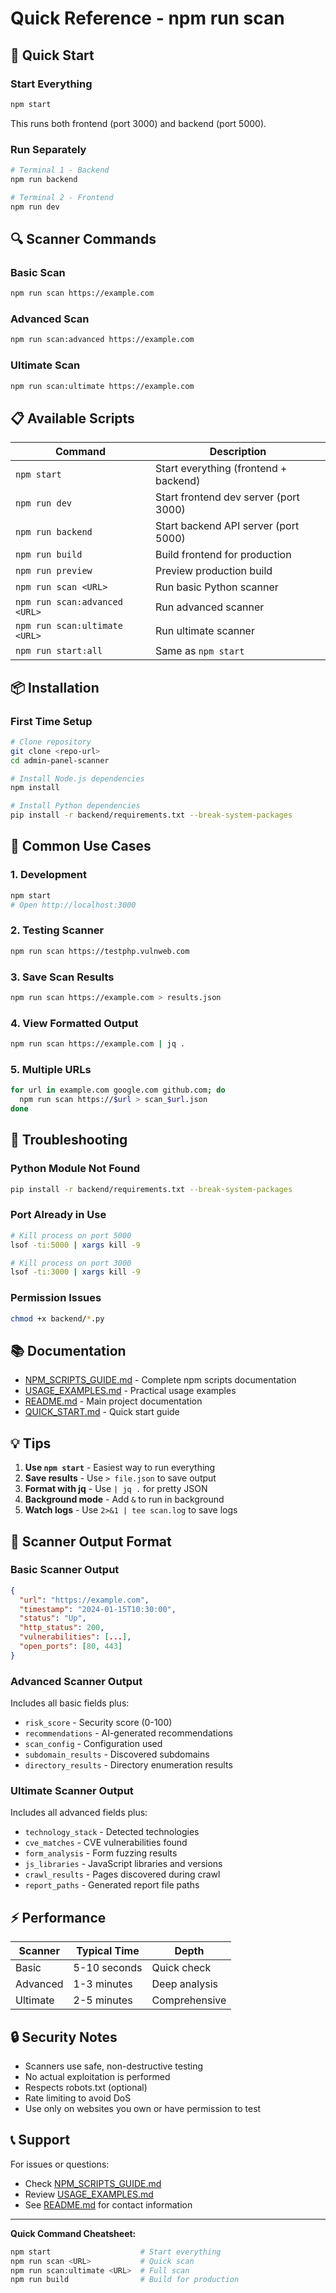 # Quick Reference - npm run scan

## 🚀 Quick Start

### Start Everything
```bash
npm start
```
This runs both frontend (port 3000) and backend (port 5000).

### Run Separately
```bash
# Terminal 1 - Backend
npm run backend

# Terminal 2 - Frontend  
npm run dev
```

## 🔍 Scanner Commands

### Basic Scan
```bash
npm run scan https://example.com
```

### Advanced Scan
```bash
npm run scan:advanced https://example.com
```

### Ultimate Scan
```bash
npm run scan:ultimate https://example.com
```

## 📋 Available Scripts

| Command | Description |
|---------|-------------|
| `npm start` | Start everything (frontend + backend) |
| `npm run dev` | Start frontend dev server (port 3000) |
| `npm run backend` | Start backend API server (port 5000) |
| `npm run build` | Build frontend for production |
| `npm run preview` | Preview production build |
| `npm run scan <URL>` | Run basic Python scanner |
| `npm run scan:advanced <URL>` | Run advanced scanner |
| `npm run scan:ultimate <URL>` | Run ultimate scanner |
| `npm run start:all` | Same as `npm start` |

## 📦 Installation

### First Time Setup
```bash
# Clone repository
git clone <repo-url>
cd admin-panel-scanner

# Install Node.js dependencies
npm install

# Install Python dependencies
pip install -r backend/requirements.txt --break-system-packages
```

## 🎯 Common Use Cases

### 1. Development
```bash
npm start
# Open http://localhost:3000
```

### 2. Testing Scanner
```bash
npm run scan https://testphp.vulnweb.com
```

### 3. Save Scan Results
```bash
npm run scan https://example.com > results.json
```

### 4. View Formatted Output
```bash
npm run scan https://example.com | jq .
```

### 5. Multiple URLs
```bash
for url in example.com google.com github.com; do
  npm run scan https://$url > scan_$url.json
done
```

## 🔧 Troubleshooting

### Python Module Not Found
```bash
pip install -r backend/requirements.txt --break-system-packages
```

### Port Already in Use
```bash
# Kill process on port 5000
lsof -ti:5000 | xargs kill -9

# Kill process on port 3000
lsof -ti:3000 | xargs kill -9
```

### Permission Issues
```bash
chmod +x backend/*.py
```

## 📚 Documentation

- [NPM_SCRIPTS_GUIDE.md](NPM_SCRIPTS_GUIDE.md) - Complete npm scripts documentation
- [USAGE_EXAMPLES.md](USAGE_EXAMPLES.md) - Practical usage examples
- [README.md](README.md) - Main project documentation
- [QUICK_START.md](QUICK_START.md) - Quick start guide

## 💡 Tips

1. **Use `npm start`** - Easiest way to run everything
2. **Save results** - Use `> file.json` to save output
3. **Format with jq** - Use `| jq .` for pretty JSON
4. **Background mode** - Add `&` to run in background
5. **Watch logs** - Use `2>&1 | tee scan.log` to save logs

## 🎨 Scanner Output Format

### Basic Scanner Output
```json
{
  "url": "https://example.com",
  "timestamp": "2024-01-15T10:30:00",
  "status": "Up",
  "http_status": 200,
  "vulnerabilities": [...],
  "open_ports": [80, 443]
}
```

### Advanced Scanner Output
Includes all basic fields plus:
- `risk_score` - Security score (0-100)
- `recommendations` - AI-generated recommendations
- `scan_config` - Configuration used
- `subdomain_results` - Discovered subdomains
- `directory_results` - Directory enumeration results

### Ultimate Scanner Output
Includes all advanced fields plus:
- `technology_stack` - Detected technologies
- `cve_matches` - CVE vulnerabilities found
- `form_analysis` - Form fuzzing results
- `js_libraries` - JavaScript libraries and versions
- `crawl_results` - Pages discovered during crawl
- `report_paths` - Generated report file paths

## ⚡ Performance

| Scanner | Typical Time | Depth |
|---------|-------------|-------|
| Basic | 5-10 seconds | Quick check |
| Advanced | 1-3 minutes | Deep analysis |
| Ultimate | 2-5 minutes | Comprehensive |

## 🔒 Security Notes

- Scanners use safe, non-destructive testing
- No actual exploitation is performed
- Respects robots.txt (optional)
- Rate limiting to avoid DoS
- Use only on websites you own or have permission to test

## 📞 Support

For issues or questions:
- Check [NPM_SCRIPTS_GUIDE.md](NPM_SCRIPTS_GUIDE.md)
- Review [USAGE_EXAMPLES.md](USAGE_EXAMPLES.md)
- See [README.md](README.md) for contact information

---

**Quick Command Cheatsheet:**
```bash
npm start                    # Start everything
npm run scan <URL>           # Quick scan
npm run scan:ultimate <URL>  # Full scan
npm run build                # Build for production
```
